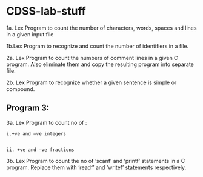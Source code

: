 # CDSS-lab-stuff

1a. Lex Program to count the number of characters, words, spaces and lines in a given input file


1b.Lex Program to recognize and count the number of identifiers in a file.


2a. Lex Program to count the numbers of comment lines in a given C program. Also eliminate them
and copy the resulting program into separate file.


2b. Lex Program to recognize whether a given sentence is simple or compound.

## Program 3:

3a. Lex Program to count no of :


    i.+ve and –ve integers


    ii. +ve and –ve fractions


3b. Lex Program to count the no of ‘scanf’ and ‘printf’ statements in a C program. Replace them with
‘readf’ and ‘writef’ statements respectively.





